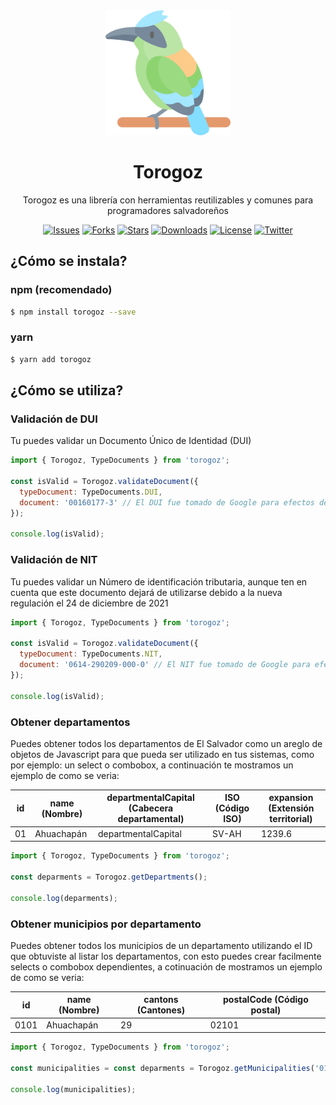 <div align="center">
    <img src="./.github/torogoz.png" width="200px">
  <h1>Torogoz</h1>
</div>
<p align="center">
  Torogoz es una librería con herramientas reutilizables y comunes para programadores salvadoreños
</p>
<p align="center">
   <a href=""><img src="https://img.shields.io/github/issues/gerardofloresdev/Torogoz" alt="Issues"></a>
   <a href=""><img src="https://img.shields.io/github/forks/gerardofloresdev/Torogoz" alt="Forks"></a>
   <a href=""><img src="https://img.shields.io/github/stars/gerardofloresdev/Torogoz" alt="Stars"></a>
    <a href=""><img src="https://img.shields.io/npm/dm/Torogoz?style=flat-square" alt="Downloads"></a>
   <a href=""><img src="https://img.shields.io/github/license/gerardofloresdev/Torogoz" alt="License"></a>
   <a href=""><img src="https://img.shields.io/twitter/url?url=https%3A%2F%2Fgithub.com%2Fgerardofloresdev%2FTorogoz.git" alt="Twitter"></a>
</p>

## ¿Cómo se instala?

### npm (recomendado)

```bash
$ npm install torogoz --save
```

### yarn

```bash
$ yarn add torogoz
```

## ¿Cómo se utiliza?

### Validación de DUI

Tu puedes validar un Documento Único de Identidad (DUI)

```js
import { Torogoz, TypeDocuments } from 'torogoz';

const isValid = Torogoz.validateDocument({
  typeDocument: TypeDocuments.DUI,
  document: '00160177-3' // El DUI fue tomado de Google para efectos de prueba
});

console.log(isValid);
```

### Validación de NIT

Tu puedes validar un Número de identificación tributaria, aunque ten en cuenta que este documento dejará de utilizarse debido a la nueva regulación el 24 de diciembre de 2021

```js
import { Torogoz, TypeDocuments } from 'torogoz';

const isValid = Torogoz.validateDocument({
  typeDocument: TypeDocuments.NIT,
  document: '0614-290209-000-0' // El NIT fue tomado de Google para efectos de prueba
});

console.log(isValid);
```

### Obtener departamentos

Puedes obtener todos los departamentos de El Salvador como un areglo de objetos de Javascript para que pueda ser utilizado en tus sistemas, como por ejemplo: un select o combobox, a continuación te mostramos un ejemplo de como se veria:

| id | name (Nombre) | departmentalCapital (Cabecera departamental) | ISO (Código ISO) | expansion (Extensión territorial) |
|----|---------------|----------------------------------------------|------------------|-----------------------------------|
| 01 | Ahuachapán    | departmentalCapital                          | SV-AH            | 1239.6                            |

```js
import { Torogoz, TypeDocuments } from 'torogoz';

const deparments = Torogoz.getDepartments();

console.log(deparments);
```

### Obtener municipios por departamento

Puedes obtener todos los municipios de un departamento utilizando el ID que obtuviste al listar los departamentos, con esto puedes crear facilmente selects o combobox dependientes, a cotinuación de mostramos un ejemplo de como se veria:

| id   | name (Nombre) | cantons (Cantones) | postalCode (Código postal) |
|------|---------------|--------------------|----------------------------|
| 0101 | Ahuachapán    | 29                 | 02101                      |

```js
import { Torogoz, TypeDocuments } from 'torogoz';

const municipalities = const deparments = Torogoz.getMunicipalities('01');

console.log(municipalities);
```